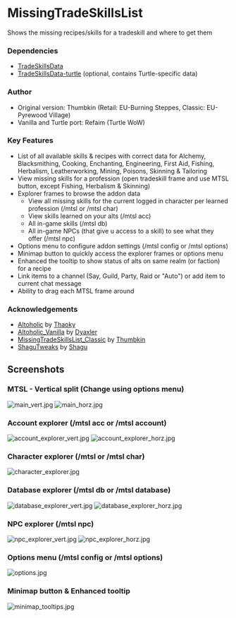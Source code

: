 # MissingTradeSkillsList
Shows the missing recipes/skills for a tradeskill and where to get them

### Dependencies
- [TradeSkillsData](https://github.com/refaim/TradeSkillsData)
- [TradeSkillsData-turtle](https://github.com/refaim/TradeSkillsData-turtle) (optional, contains Turtle-specific data)

### Author
- Original version: Thumbkin (Retail: EU-Burning Steppes, Classic: EU-Pyrewood Village)
- Vanilla and Turtle port: Refaim (Turtle WoW)

### Key Features
* List of all available skills & recipes with correct data for Alchemy, Blacksmithing, Cooking, Enchanting, Engineering, First Aid, Fishing, Herbalism, Leatherworking, Mining, Poisons, Skinning & Tailoring
* View missing skills for a profession (open tradeskill frame and use MTSL button, except Fishing, Herbalism & Skinning)
* Explorer frames to browse the addon data
  * View all missing skills for the current logged in character per learned profession (/mtsl or /mtsl char)
  * View skills learned on your alts (/mtsl acc)
  * All in-game skills (/mtsl db)
  * All in-game NPCs (that give u access to a skill) to see what they offer (/mtsl npc)
* Options menu to configure addon settings (/mtsl config or /mtsl options)
* Minimap button to quickly access the explorer frames or options menu
* Enhanced the tooltip to show status of alts on same realm (or faction) for a recipe
* Link items to a channel (Say, Guild, Party, Raid or "Auto") or add item to current chat message
* Ability to drag each MTSL frame around

### Acknowledgements
- [Altoholic](https://www.curseforge.com/wow/addons/altoholic) by [Thaoky](https://legacy.curseforge.com/members/thaokyaltoholic/projects)
- [Altoholic_Vanilla](https://github.com/Dyaxler/Altoholic_Vanilla) by [Dyaxler](https://github.com/Dyaxler)
- [MissingTradeSkillsList_Classic](https://github.com/Thumbkin/MissingTradeSkillsList_Classic) by [Thumbkin](https://github.com/Thumbkin)
- [ShaguTweaks](https://github.com/shagu/ShaguTweaks) by [Shagu](https://github.com/shagu)

## Screenshots

### MTSL - Vertical split (Change using options menu)
![main_vert.jpg](screenshots/main_vert.jpg)
![main_horz.jpg](screenshots/main_horz.jpg)

### Account explorer (/mtsl acc or /mtsl account)
![account_explorer_vert.jpg](screenshots/account_explorer_vert.jpg)
![account_explorer_horz.jpg](screenshots/account_explorer_horz.jpg)

### Character explorer (/mtsl or /mtsl char)
![character_explorer.jpg](screenshots/character_explorer.jpg)

### Database explorer (/mtsl db or /mtsl database)
![database_explorer_vert.jpg](screenshots/database_explorer_vert.jpg)
![database_explorer_horz.jpg](screenshots/database_explorer_horz.jpg)

### NPC explorer (/mtsl npc)
![npc_explorer_vert.jpg](screenshots/npc_explorer_vert.jpg)
![npc_explorer_horz.jpg](screenshots/npc_explorer_horz.jpg)

### Options menu (/mtsl config or /mtsl options)
![options.jpg](screenshots/options.jpg)

### Minimap button & Enhanced tooltip
![minimap_tooltips.jpg](screenshots/minimap_tooltips.jpg)
